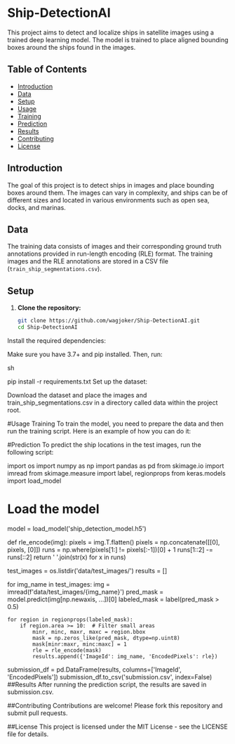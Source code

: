 # Ship-DetectionAI
This project aims to detect and localize ships in satellite images using a trained deep learning model. The model is trained to place aligned bounding boxes around the ships found in the images.

## Table of Contents
- [Introduction](#introduction)
- [Data](#data)
- [Setup](#setup)
- [Usage](#usage)
- [Training](#training)
- [Prediction](#prediction)
- [Results](#results)
- [Contributing](#contributing)
- [License](#license)

## Introduction

The goal of this project is to detect ships in images and place bounding boxes around them. The images can vary in complexity, and ships can be of different sizes and located in various environments such as open sea, docks, and marinas.

## Data

The training data consists of images and their corresponding ground truth annotations provided in run-length encoding (RLE) format. The training images and the RLE annotations are stored in a CSV file (`train_ship_segmentations.csv`).

## Setup

1. **Clone the repository:**

   ```sh
   git clone https://github.com/wagjoker/Ship-DetectionAI.git
   cd Ship-DetectionAI
Install the required dependencies:

Make sure you have  3.7+ and pip installed. Then, run:

sh

pip install -r requirements.txt
Set up the dataset:

Download the dataset and place the images and train_ship_segmentations.csv in a directory called data within the project root.





#Usage
Training
To train the model, you need to prepare the data and then run the training script. Here is an example of how you can do it:

#Prediction
To predict the ship locations in the test images, run the following script:


import os
import numpy as np
import pandas as pd
from skimage.io import imread
from skimage.measure import label, regionprops
from keras.models import load_model

# Load the model
model = load_model('ship_detection_model.h5')

def rle_encode(img):
    pixels = img.T.flatten()
    pixels = np.concatenate([[0], pixels, [0]])
    runs = np.where(pixels[1:] != pixels[:-1])[0] + 1
    runs[1::2] -= runs[::2]
    return ' '.join(str(x) for x in runs)

test_images = os.listdir('data/test_images/')
results = []

for img_name in test_images:
    img = imread(f'data/test_images/{img_name}')
    pred_mask = model.predict(img[np.newaxis, ...])[0]
    labeled_mask = label(pred_mask > 0.5)
    
    for region in regionprops(labeled_mask):
        if region.area >= 10:  # Filter small areas
            minr, minc, maxr, maxc = region.bbox
            mask = np.zeros_like(pred_mask, dtype=np.uint8)
            mask[minr:maxr, minc:maxc] = 1
            rle = rle_encode(mask)
            results.append({'ImageId': img_name, 'EncodedPixels': rle})

submission_df = pd.DataFrame(results, columns=['ImageId', 'EncodedPixels'])
submission_df.to_csv('submission.csv', index=False)
##Results
After running the prediction script, the results are saved in submission.csv.

##Contributing
Contributions are welcome! Please fork this repository and submit pull requests.

##License
This project is licensed under the MIT License - see the LICENSE file for details.

